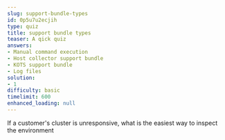 ```yaml
---
slug: support-bundle-types
id: 0p5u7u2ecjih
type: quiz
title: support bundle types
teaser: A qick quiz
answers:
- Manual command execution
- Host collector support bundle
- KOTS support bundle
- Log files
solution:
- 1
difficulty: basic
timelimit: 600
enhanced_loading: null
---
```

If a customer's cluster is unresponsive, what is the easiest way to inspect the environment
